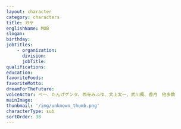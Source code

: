 ```yaml
---
layout: character
category: characters
title: ガヤ
englishName: MOB
slogan: 
birthday: 
jobTitles:
    - organization: 
      division: 
      jobTitle: 
qualifications:
education: 
favoriteFoods:
favoriteMotto: 
dreamForTheFuture: 
voiceActor: べ～、たんげゲンタ、西寺みふゆ、犬上太一、武川楓、香月　他多数
mainImage: 
thunbmail: '/img/unknown_thumb.png'
characterType: sub
sortOrder: 38
---
```


